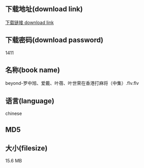 ## 下载地址(download link)
[下载链接 download link](https://voluble-croquembouche-d321dc.netlify.app/?s=beyond-%E7%BD%97%E4%B8%AD%E6%97%AD%E3%80%81%E7%88%B1%E6%88%B4%E3%80%81%E5%8F%B6%E8%93%93%E3%80%81%E5%8F%B6%E4%B8%96%E8%8D%A3%E5%9C%A8%E9%A6%99%E6%B8%AF%E6%89%93%E9%BA%BB%E5%B0%86%EF%BC%88%E4%B8%AD%E9%9B%86%EF%BC%89.flv)

## 下载密码(download password)
1411

## 名称(book name)
beyond-罗中旭、爱戴、叶蓓、叶世荣在香港打麻将（中集）.flv.flv

## 语言(language)
chinese

## MD5


## 大小(filesize)
15.6 MB
